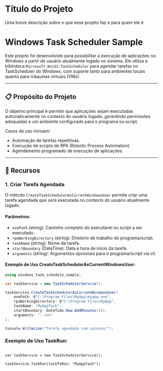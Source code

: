 
# Título do Projeto

Uma breve descrição sobre o que esse projeto faz e para quem ele é

# Windows Task Scheduler Sample

Este projeto foi desenvolvido para possibilitar a execução de aplicações no Windows a partir do usuário atualmente logado no sistema. Ele utiliza a biblioteca `Microsoft.Win32.TaskScheduler` para agendar tarefas no TaskScheduler do Windows, com suporte tanto para ambientes locais quanto para máquinas virtuais (VMs).

---

## 📋 Propósito do Projeto

O objetivo principal é permitir que aplicações sejam executadas automaticamente no contexto do usuário logado, garantindo permissões adequadas e um ambiente configurado para o programa ou script. 

Casos de uso incluem:
- Automação de tarefas repetitivas.
- Execução de scripts de RPA (Robotic Process Automation).
- Agendamento programado de execução de aplicações.

---

## 🚀 Recursos

### 1. **Criar Tarefa Agendada**
O método `CreateTaskSchedulerAsCurrentWindowsUser` permite criar uma tarefa agendada que será executada no contexto do usuário atualmente logado.

#### **Parâmetros**:
- `exePath` (string): Caminho completo do executável ou script a ser executado.
- `rpaWorkingDirectory` (string): Diretório de trabalho do programa/script.
- `taskName` (string): Nome da tarefa.
- `startBoundary` (DateTime): Data e hora de início da tarefa.
- `arguments` (string): Argumentos opcionais para o programa/script via cli.

#### **Exemplo de Uso CreateTaskSchedulerAsCurrentWindowsUser**:
```csharp
using windows_task_schedule_sample;

var taskService = new TaskSchedulerService();

taskService.CreateTaskSchedulerAsCurrentWindowsUser(
    exePath: @"C:\Program Files\MyApp\myapp.exe",
    rpaWorkingDirectory: @"C:\Program Files\MyApp",
    taskName: "MyAppTask",
    startBoundary: DateTime.Now.AddMinutes(10),
    arguments: "--run"
);

Console.WriteLine("Tarefa agendada com sucesso!");
```

### **Exemplo de Uso TaskRun**:
```using windows_task_schedule_sample;

var taskService = new TaskSchedulerService();

taskService.TaskRun(taskToRun: "MyAppTask");
```